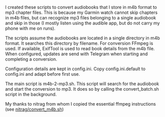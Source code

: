 I created these scripts to convert audiobooks that I store in m4b format to mp3 chapter files. This is because my Garmin watch cannot skip chapters in m4b files, but can recognize mp3 files belonging to a single audiobook and skip in those (I mostly listen using the audible app, but do not carry my phone with me on runs).

The scripts assume the audiobooks are located in a single directory in m4b format. It searches this directory by filename.
For conversion FFmpeg is used. If available, ExifTool is used to read book details from the m4b file. When configured, updates are send with Telegram when starting and completing a conversion.

Configuration details are kept in config.ini. Copy config.ini.default to config.ini and adapt before first use.

The main script is m4b-2-mp3.sh. This script will search for the audiobook and start the conversion to mp3. It does so by calling the convert_batch.sh script in the background.

My thanks to nitrag from whom I copied the essential ffmpeg instructions (see [nitrag/convert_m4b.sh](https://gist.github.com/nitrag/a188b8969a539ce0f7a64deb56c00277))
